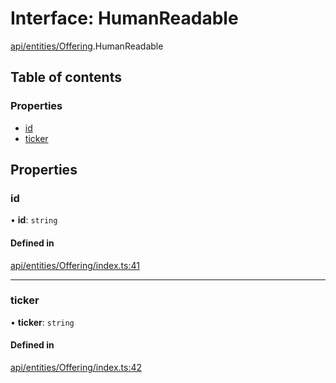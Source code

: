 # Interface: HumanReadable

[api/entities/Offering](../wiki/api.entities.Offering).HumanReadable

## Table of contents

### Properties

- [id](../wiki/api.entities.Offering.HumanReadable#id)
- [ticker](../wiki/api.entities.Offering.HumanReadable#ticker)

## Properties

### id

• **id**: `string`

#### Defined in

[api/entities/Offering/index.ts:41](https://github.com/PolymeshAssociation/polymesh-sdk/blob/95e180d2/src/api/entities/Offering/index.ts#L41)

___

### ticker

• **ticker**: `string`

#### Defined in

[api/entities/Offering/index.ts:42](https://github.com/PolymeshAssociation/polymesh-sdk/blob/95e180d2/src/api/entities/Offering/index.ts#L42)
